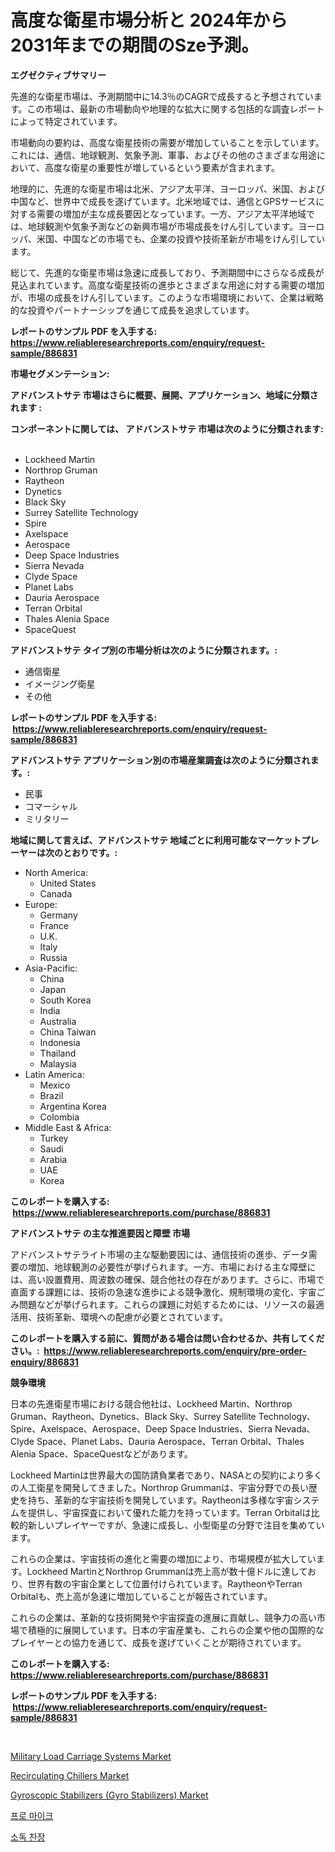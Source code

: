 <p><h1>高度な衛星市場分析と 2024年から2031年までの期間のSze予測。</h1></p><p><strong>エグゼクティブサマリー</strong></p>
<p><p>先進的な衛星市場は、予測期間中に14.3％のCAGRで成長すると予想されています。この市場は、最新の市場動向や地理的な拡大に関する包括的な調査レポートによって特定されています。</p><p>市場動向の要約は、高度な衛星技術の需要が増加していることを示しています。これには、通信、地球観測、気象予測、軍事、およびその他のさまざまな用途において、高度な衛星の重要性が増しているという要素が含まれます。</p><p>地理的に、先進的な衛星市場は北米、アジア太平洋、ヨーロッパ、米国、および中国など、世界中で成長を遂げています。北米地域では、通信とGPSサービスに対する需要の増加が主な成長要因となっています。一方、アジア太平洋地域では、地球観測や気象予測などの新興市場が市場成長をけん引しています。ヨーロッパ、米国、中国などの市場でも、企業の投資や技術革新が市場をけん引しています。</p><p>総じて、先進的な衛星市場は急速に成長しており、予測期間中にさらなる成長が見込まれています。高度な衛星技術の進歩とさまざまな用途に対する需要の増加が、市場の成長をけん引しています。このような市場環境において、企業は戦略的な投資やパートナーシップを通じて成長を追求しています。</p></p>
<p><strong>レポートのサンプル PDF を入手する: <a href="https://www.reliableresearchreports.com/enquiry/request-sample/886831">https://www.reliableresearchreports.com/enquiry/request-sample/886831</a></strong></p>
<p><strong>市場セグメンテーション:</strong></p>
<p><strong> アドバンストサテ 市場はさらに概要、展開、アプリケーション、地域に分類されます :</strong></p>
<p><strong>コンポーネントに関しては、 アドバンストサテ 市場は次のように分類されます: &nbsp;</strong></p>
<p><ul><li>Lockheed Martin</li><li>Northrop Gruman</li><li>Raytheon</li><li>Dynetics</li><li>Black Sky</li><li>Surrey Satellite Technology</li><li>Spire</li><li>Axelspace</li><li>Aerospace</li><li>Deep Space Industries</li><li>Sierra Nevada</li><li>Clyde Space</li><li>Planet Labs</li><li>Dauria Aerospace</li><li>Terran Orbital</li><li>Thales Alenia Space</li><li>SpaceQuest</li></ul></p>
<p><strong> アドバンストサテ タイプ別の市場分析は次のように分類されます。:</strong></p>
<p><ul><li>通信衛星</li><li>イメージング衛星</li><li>その他</li></ul></p>
<p><strong>レポートのサンプル PDF を入手する: &nbsp;<a href="https://www.reliableresearchreports.com/enquiry/request-sample/886831">https://www.reliableresearchreports.com/enquiry/request-sample/886831</a></strong></p>
<p><strong> アドバンストサテ アプリケーション別の市場産業調査は次のように分類されます。:</strong></p>
<p><ul><li>民事</li><li>コマーシャル</li><li>ミリタリー</li></ul></p>
<p><strong>地域に関して言えば、アドバンストサテ 地域ごとに利用可能なマーケットプレーヤーは次のとおりです。:</strong></p>
<p><ul>
    <li>
        North America:
        <ul>
            <li>United States</li>
            <li>Canada</li>
        </ul>
    </li>
    <li>
        Europe:
        <ul>
            <li>Germany</li>
            <li>France</li>
            <li>U.K.</li>
            <li>Italy</li>
            <li>Russia</li>
        </ul>
    </li>
    <li>
        Asia-Pacific:
        <ul>
            <li>China</li>
            <li>Japan</li>
            <li>South Korea</li>
            <li>India</li>
            <li>Australia</li>
            <li>China Taiwan</li>
            <li>Indonesia</li>
            <li>Thailand</li>
            <li>Malaysia</li>
        </ul>
    </li>
    <li>
        Latin America:
        <ul>
            <li>Mexico</li>
            <li>Brazil</li>
            <li>Argentina Korea</li>
            <li>Colombia</li>
        </ul>
    </li>
    <li>
        Middle East & Africa:
        <ul>
            <li>Turkey</li>
            <li>Saudi</li>
            <li>Arabia</li>
            <li>UAE</li>
            <li>Korea</li>
        </ul>
    </li>
    </ul></p>
<p><strong>このレポートを購入する: &nbsp;<a href="https://www.reliableresearchreports.com/purchase/886831">https://www.reliableresearchreports.com/purchase/886831</a></strong></p>
<p><strong>アドバンストサテ の主な推進要因と障壁 市場</strong></p>
<p><p>アドバンストサテライト市場の主な駆動要因には、通信技術の進歩、データ需要の増加、地球観測の必要性が挙げられます。一方、市場における主な障壁には、高い設置費用、周波数の確保、競合他社の存在があります。さらに、市場で直面する課題には、技術の急速な進歩による競争激化、規制環境の変化、宇宙ごみ問題などが挙げられます。これらの課題に対処するためには、リソースの最適活用、技術革新、環境への配慮が必要とされています。</p></p>
<p><strong>このレポートを購入する前に、質問がある場合は問い合わせるか、共有してください。:&nbsp; <a href="https://www.reliableresearchreports.com/enquiry/pre-order-enquiry/886831">https://www.reliableresearchreports.com/enquiry/pre-order-enquiry/886831</a></strong></p>
<p><strong>競争環境</strong></p>
<p><p>日本の先進衛星市場における競合他社は、Lockheed Martin、Northrop Gruman、Raytheon、Dynetics、Black Sky、Surrey Satellite Technology、Spire、Axelspace、Aerospace、Deep Space Industries、Sierra Nevada、Clyde Space、Planet Labs、Dauria Aerospace、Terran Orbital、Thales Alenia Space、SpaceQuestなどがあります。 </p><p>Lockheed Martinは世界最大の国防請負業者であり、NASAとの契約により多くの人工衛星を開発してきました。Northrop Grummanは、宇宙分野での長い歴史を持ち、革新的な宇宙技術を開発しています。Raytheonは多様な宇宙システムを提供し、宇宙探査において優れた能力を持っています。Terran Orbitalは比較的新しいプレイヤーですが、急速に成長し、小型衛星の分野で注目を集めています。 </p><p>これらの企業は、宇宙技術の進化と需要の増加により、市場規模が拡大しています。Lockheed MartinとNorthrop Grummanは売上高が数十億ドルに達しており、世界有数の宇宙企業として位置付けられています。RaytheonやTerran Orbitalも、売上高が急速に増加していることが報告されています。 </p><p>これらの企業は、革新的な技術開発や宇宙探査の進展に貢献し、競争力の高い市場で積極的に展開しています。日本の宇宙産業も、これらの企業や他の国際的なプレイヤーとの協力を通じて、成長を遂げていくことが期待されています。</p></p>
<p><strong>このレポートを購入する: &nbsp; <a href="https://www.reliableresearchreports.com/purchase/886831">https://www.reliableresearchreports.com/purchase/886831</a></strong></p>
<p><strong>レポートのサンプル PDF を入手する: &nbsp;<a href="https://www.reliableresearchreports.com/enquiry/request-sample/886831">https://www.reliableresearchreports.com/enquiry/request-sample/886831</a></strong><strong></strong></p>
<p>&nbsp;</p>
<p><p><a href="https://issuu.com/reportprime-2/docs/military-load-carriage-systems-market-size-2030.pp">Military Load Carriage Systems Market</a></p><p><a href="https://view.publitas.com/reportprime-1/recirculating-chillers-market-size-share-trends-analysis-report-by-material-by-type-by-end-user-by-region-and-segment-forecasts-2024-2031/">Recirculating Chillers Market</a></p><p><a href="https://issuu.com/reportprime-2/docs/gyroscopic-stabilizers-gyro-stabilizers-market-siz">Gyroscopic Stabilizers (Gyro Stabilizers) Market</a></p><p><a href="https://medium.com/@christianlarkinus/%EC%84%B1%EA%B3%B5%EC%A0%81%EC%9D%B8-%EB%B9%84%EC%A6%88%EB%8B%88%EC%8A%A4-%EC%A0%84%EB%9E%B5%EC%9D%98-%EC%97%B4%EC%87%A0-2031%EB%85%84%EA%B9%8C%EC%A7%80%EC%9D%98-%ED%94%84%EB%A1%9C-%EB%A7%88%EC%9D%B4%ED%81%AC-%EC%8B%9C%EC%9E%A5-%EC%A0%84%EB%A7%9D-991107a5fc3f">프로 마이크</a></p><p><a href="https://medium.com/@fredajerde/%EC%82%B4%EA%B7%A0-%EC%9E%A5%EC%B9%98-%EC%8B%9C%EC%9E%A5-%EC%8B%9C%EC%9E%A5-cagr-%EC%8B%9C%EC%9E%A5-%EB%8F%99%ED%96%A5-%EB%B0%8F-%EC%84%B1%EC%9E%A5-%EC%A0%84%EB%9E%B5%EC%97%90-%EB%8C%80%ED%95%9C-%ED%86%B5%EC%B0%B0%EB%A0%A5-838a8b53ee38">소독 찬장</a></p></p>